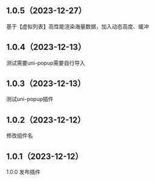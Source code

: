 ## 1.0.5（2023-12-27）
基于【虚拟列表】高性能渲染海量数据，加入动态高度、缓冲
## 1.0.4（2023-12-13）
测试需要uni-popup需要自行导入
## 1.0.3（2023-12-13）
测试uni-popup插件
## 1.0.2（2023-12-12）
修改组件名
## 1.0.1（2023-12-12）
1.0.0 发布插件
